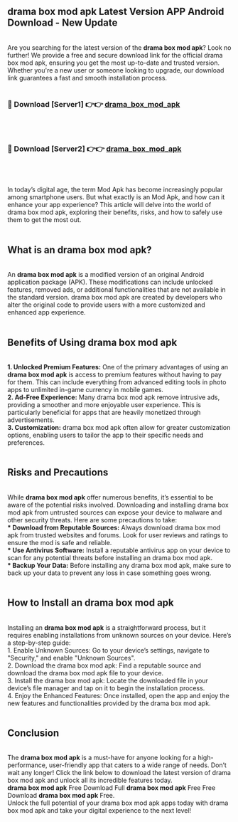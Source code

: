 ## drama box mod apk Latest Version APP Android Download - New Update
<br>
Are you searching for the latest version of the <strong>drama box mod apk</strong>? Look no further! We provide a free and secure download link for the official drama box mod apk, ensuring you get the most up-to-date and trusted version. Whether you're a new user or someone looking to upgrade, our download link guarantees a fast and smooth installation process.
<br>
<br>
<h3>🔴 Download [Server1] 👉👉 <a href="https://modyolo.store/drama+box+mod+apk">drama_box_mod_apk</a></h3><br>
<br>
<h3>🔴 Download [Server2] 👉👉 <a href="https://modyolo.store/drama+box+mod+apk">drama_box_mod_apk</a></h3><br>
<br>
<br>
In today’s digital age, the term Mod Apk has become increasingly popular among smartphone users. But what exactly is an Mod Apk, and how can it enhance your app experience? This article will delve into the world of drama box mod apk, exploring their benefits, risks, and how to safely use them to get the most out.
<br>
<br>
<h2>What is an drama box mod apk?</h2>
<br>
An <strong>drama box mod apk</strong> is a modified version of an original Android application package (APK). These modifications can include unlocked features, removed ads, or additional functionalities that are not available in the standard version. drama box mod apk are created by developers who alter the original code to provide users with a more customized and enhanced app experience.
<br>
<br>
<h2>Benefits of Using drama box mod apk</h2>
<br>
<strong> 1. Unlocked Premium Features:</strong> One of the primary advantages of using an <strong>drama box mod apk</strong> is access to premium features without having to pay for them. This can include everything from advanced editing tools in photo apps to unlimited in-game currency in mobile games.
<br>
<strong> 2. Ad-Free Experience:</strong> Many drama box mod apk remove intrusive ads, providing a smoother and more enjoyable user experience. This is particularly beneficial for apps that are heavily monetized through advertisements.
<br>
<strong> 3. Customization:</strong> drama box mod apk often allow for greater customization options, enabling users to tailor the app to their specific needs and preferences.
<br>
<br>
<h2>Risks and Precautions</h2>
<br>
While <strong>drama box mod apk</strong> offer numerous benefits, it’s essential to be aware of the potential risks involved. Downloading and installing drama box mod apk from untrusted sources can expose your device to malware and other security threats. Here are some precautions to take:
<br>
<strong> * Download from Reputable Sources:</strong> Always download drama box mod apk from trusted websites and forums. Look for user reviews and ratings to ensure the mod is safe and reliable.
<br>
<strong> * Use Antivirus Software:</strong> Install a reputable antivirus app on your device to scan for any potential threats before installing an drama box mod apk.
<br>
<strong> * Backup Your Data:</strong> Before installing any drama box mod apk, make sure to back up your data to prevent any loss in case something goes wrong.
<br>
<br>
<h2>How to Install an drama box mod apk</h2>
<br>
Installing an <strong>drama box mod apk</strong> is a straightforward process, but it requires enabling installations from unknown sources on your device. Here’s a step-by-step guide:
<br>
 1. Enable Unknown Sources: Go to your device’s settings, navigate to "Security," and enable "Unknown Sources".
<br>
 2. Download the drama box mod apk: Find a reputable source and download the drama box mod apk file to your device.
<br>
 3. Install the drama box mod apk: Locate the downloaded file in your device’s file manager and tap on it to begin the installation process.
<br>
 4. Enjoy the Enhanced Features: Once installed, open the app and enjoy the new features and functionalities provided by the drama box mod apk.
<br>
<br>
<h2><strong>Conclusion</strong></h2>
<br>
The <strong>drama box mod apk</strong> is a must-have for anyone looking for a high-performance, user-friendly app that caters to a wide range of needs. Don’t wait any longer! Click the link below to download the latest version of drama box mod apk and unlock all its incredible features today.
<br>
<strong>drama box mod apk</strong> Free Download Full <strong>drama box mod apk</strong> Free Free Download <strong>drama box mod apk</strong> Free.
<br>
Unlock the full potential of your drama box mod apk apps today with drama box mod apk and take your digital experience to the next level!